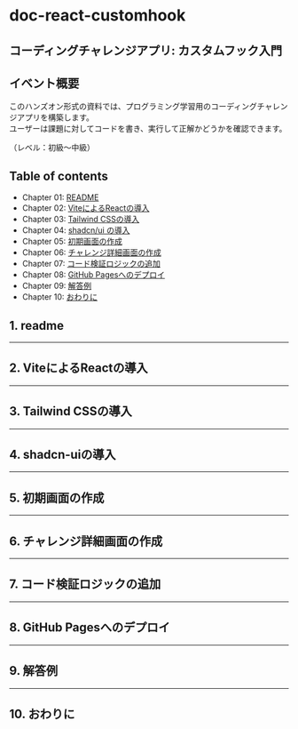 # doc-react-customhook

## コーディングチャレンジアプリ: カスタムフック入門

## イベント概要

このハンズオン形式の資料では、プログラミング学習用のコーディングチャレンジアプリを構築します。  
ユーザーは課題に対してコードを書き、実行して正解かどうかを確認できます。  

（レベル：初級〜中級）

## Table of contents

- Chapter 01: [README](#1-readme)  
- Chapter 02: [ViteによるReactの導入](#2.-ViteによるReactの導入)  
- Chapter 03: [Tailwind CSSの導入](#3-tailwind-CSSの導入)  
- Chapter 04: [shadcn/ui の導入](#4-shadcn-uiの導入)  
- Chapter 05: [初期画面の作成](#5-初期画面の作成)  
- Chapter 06: [チャレンジ詳細画面の作成](#6-チャレンジ詳細画面の作成)  
- Chapter 07: [コード検証ロジックの追加](#7-コード検証ロジックの追加)  
- Chapter 08: [GitHub Pagesへのデプロイ](#8-github-pagesへのデプロイ)  
- Chapter 09: [解答例](#9-解答例)  
- Chapter 10: [おわりに](#10-おわりに)

## 1. readme

---

## 2. ViteによるReactの導入

---

## 3. Tailwind CSSの導入

---

## 4. shadcn-uiの導入

---

## 5. 初期画面の作成

---

## 6. チャレンジ詳細画面の作成

---

## 7. コード検証ロジックの追加

---

## 8. GitHub Pagesへのデプロイ

---

## 9. 解答例

---

## 10. おわりに



